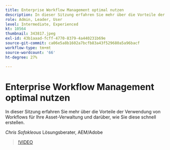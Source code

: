 ```yaml
---
title: Enterprise Workflow Management optimal nutzen
description: In dieser Sitzung erfahren Sie mehr über die Vorteile der Verwendung von Workflows für Ihre Asset-Verwaltung und darüber, wie Sie diese schnell erstellen.
role: Admin, Leader, User
level: Intermediate, Experienced
kt: 10564
thumbnail: 343817.jpeg
exl-id: 43b1aaad-fcff-4770-8379-4a440231b69e
source-git-commit: ca06e5a8b1602a7bcfb83a43f529680a5a96bacf
workflow-type: tm+mt
source-wordcount: '66'
ht-degree: 27%

---
```


# Enterprise Workflow Management optimal nutzen

In dieser Sitzung erfahren Sie mehr über die Vorteile der Verwendung von Workflows für Ihre Asset-Verwaltung und darüber, wie Sie diese schnell erstellen.

*Chris Sofokleous* Lösungsberater, AEM/Adobe

>[!VIDEO](https://video.tv.adobe.com/v/343817/?quality=12&learn=on)
